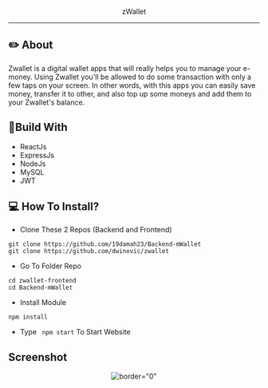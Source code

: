 <p align="center">
  zWallet
</p>

---

## ✏️ About

Zwallet is a digital wallet apps that will really helps you to manage your e-money. Using Zwallet you'll be allowed to do some transaction with only a few taps on your screen. In other words, with this apps you can easily save money, transfer it to other, and also top up some moneys and add them to your Zwallet's balance.

## 🔖Build With

- ReactJs
- ExpressJs
- NodeJs
- MySQL
- JWT

## 💻 How To Install?

- Clone These 2 Repos (Backend and Frontend)

```
git clone https://github.com/19damah23/Backend-mWallet
git clone https://github.com/dwinovic/zwallet

```

- Go To Folder Repo

```
cd zwallet-frontend
cd Backend-mWallet
```

- Install Module

```
npm install
```

- Type ` npm start` To Start Website

## Screenshot

<p align="center">
  <span>
   <img src="https://i.postimg.cc/9f9d8Tjp/zwallet1.png"   alt= border="0" />
  </span>
</p>
